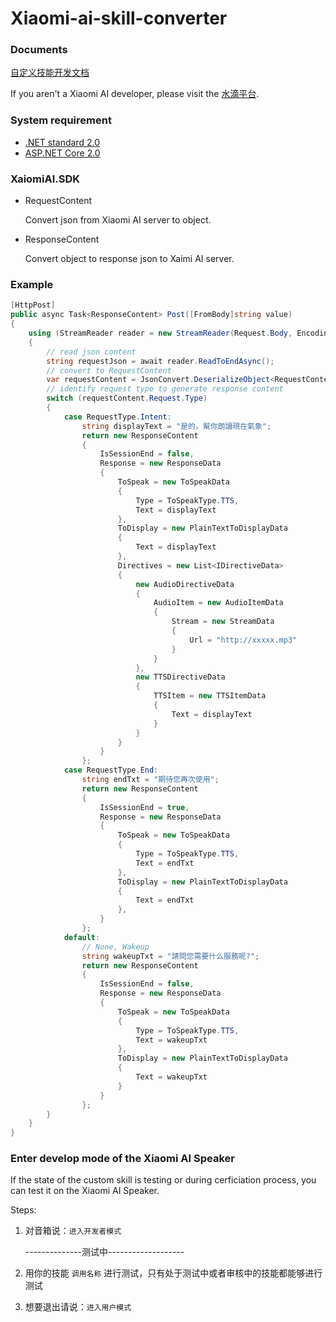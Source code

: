 # Xiaomi-ai-skill-converter 

### Documents
[自定义技能开发文档](https://shuidi.mi.com/documents/Home?type=/doc/render_markdown/CustomSkills)

If you aren't a Xiaomi AI developer, please visit the [水滴平台](https://shuidi.mi.com/).

### System requirement
* [.NET standard 2.0](https://docs.microsoft.com/en-us/dotnet/standard/net-standard)
* [ASP.NET Core 2.0](https://docs.microsoft.com/en-us/aspnet/core/aspnetcore-2.0)

### XaiomiAI.SDK
* RequestContent

  Convert json from Xiaomi AI server to object.

* ResponseContent

  Convert object to response json to Xaimi AI server.

### Example
```csharp
[HttpPost]
public async Task<ResponseContent> Post([FromBody]string value)
{
    using (StreamReader reader = new StreamReader(Request.Body, Encoding.UTF8))
    {
        // read json content
        string requestJson = await reader.ReadToEndAsync();
        // convert to RequestContent 
        var requestContent = JsonConvert.DeserializeObject<RequestContent>(requestJson);
        // identify request type to generate response content
        switch (requestContent.Request.Type)
        {
            case RequestType.Intent:
                string displayText = "是的，幫你朗讀現在氣象";
                return new ResponseContent
                {
                    IsSessionEnd = false,
                    Response = new ResponseData
                    {
                        ToSpeak = new ToSpeakData
                        {
                            Type = ToSpeakType.TTS,
                            Text = displayText
                        },
                        ToDisplay = new PlainTextToDisplayData
                        {
                            Text = displayText
                        },
                        Directives = new List<IDirectiveData>
                        {
                            new AudioDirectiveData
                            {
                                AudioItem = new AudioItemData
                                {
                                    Stream = new StreamData
                                    {
                                        Url = "http://xxxxx.mp3"
                                    }
                                }
                            },
                            new TTSDirectiveData
                            {
                                TTSItem = new TTSItemData
                                {
                                    Text = displayText
                                }
                            }
                        }
                    }
                };
            case RequestType.End:
                string endTxt = "期待您再次使用";
                return new ResponseContent
                {
                    IsSessionEnd = true,
                    Response = new ResponseData
                    {
                        ToSpeak = new ToSpeakData
                        {
                            Type = ToSpeakType.TTS,
                            Text = endTxt
                        },
                        ToDisplay = new PlainTextToDisplayData
                        {
                            Text = endTxt
                        },
                    }
                };
            default:
                // None, Wakeup
                string wakeupTxt = "請問您需要什么服務呢?";
                return new ResponseContent
                {
                    IsSessionEnd = false,
                    Response = new ResponseData
                    {
                        ToSpeak = new ToSpeakData
                        {
                            Type = ToSpeakType.TTS,
                            Text = wakeupTxt
                        },
                        ToDisplay = new PlainTextToDisplayData
                        {
                            Text = wakeupTxt
                        }
                    }
                };
        }
    }
}
```

### Enter develop mode of the Xiaomi AI Speaker
If the state of the custom skill is testing or during cerficiation process, you can test it on the Xiaomi AI Speaker.

Steps:
1. 对音箱说：`进入开发者模式`

   --------------测试中-------------------
2. 用你的技能 `调用名称` 进行测试，只有处于测试中或者审核中的技能都能够进行测试
3. 想要退出请说：`进入用户模式`